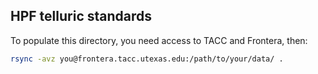 HPF telluric standards
---

To populate this directory, you need access to TACC and Frontera, then:

```bash
rsync -avz you@frontera.tacc.utexas.edu:/path/to/your/data/ .
```

